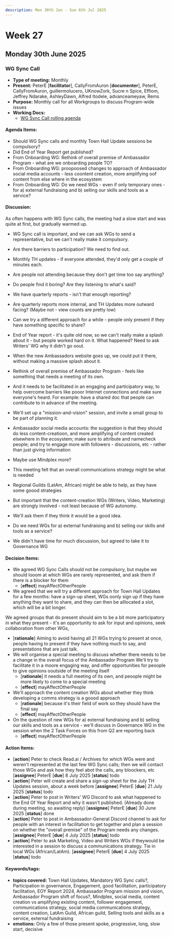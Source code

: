 ```yaml
---
description: Mon 30th Jun - Sun 6th Jul 2025
---
```


# Week 27

## Monday 30th June 2025

### WG Sync Call

- **Type of meeting:** Monthly
- **Present:** PeterE [**facilitator**], CallyFromAuron [**documenter**], PeterE, CallyFromAuron, guillermolucero, UKnowZork, Sucre n Spice, Effiom, Jeffrey Ndarake, AshleyDawn, Alfred Itodele, advanceameyaw, Rems
- **Purpose:** Monthly call for all Workgroups to discuss Program-wide issues
- **Working Docs:**
  - [WG Sync Call rolling agenda](https://docs.google.com/document/d/1Mdxr2DT9LOi_-7ZS7oIC69ilY67oGqReVhvOuNwUgYQ/edit?usp=sharing)

#### Agenda Items:
- Should WG Sync calls and monthly Town Hall Update sessions be compulsory?
- Did End of Year Report get published?
- From Onboarding WG: Rethink of overall premise of Ambassador Program - what are we onboarding people TO?
- From Onboarding WG: proopoosed changes to approach of Ambassador social media accounts - less coontent creation, more amplifying oof content from else where in the ecosystem
- From Onboarding WG:  Do we need WGs - even if only temporary ones - for a) external fundraising and b) selling our skills and tools as a service?

#### Discussion:
As often happens with WG Sync calls, the meeting had a slow start and was quite at first, but gradually warmed up.

- WG Sync call is important, and we can ask WGs to send a representative, but we can't really make it compulsory.
- Are there barriers to participation? We need to find out.

- Monthly TH updates - if everyone attended, they'd only get a couple of minutes each.
- Are people not attending because they don't get time too say anything?
- Do people find it boring? Are they listening to what's said?
- We have quarterly reports - isn't that enough reporting?
- Are quarterly reports more internal, and TH Updates more outward facing? (Maybe not - view counts are pretty low)
- Can we try a different approach for a while - people only present if they have something specific to share?

- End of Year report - it's quite old now, so we can't really make a splash about it - but people worked hard on it. What happened? Need to ask Writers' WG why it didn't go oout.
- When the new Ambassadors website goes up, we could put it there, without making a massive splash about it.

- Rethink of overall premise of Ambassador Program - feels like something that needs a meeting of its own. 
- And it needs to be facilitated in an engaging and participatory way, to help overcome barriers like pooor Internet connections and make sure everyone's heard.  For example: have a shared doc that people can contribute to in advance of the meeting.
- We'll set up a "mission-and-vision" session, and invite a small group to be part of planning it.


- Ambassador social media accounts: the suggestion is that they should do less content-creatioon, and more amplifying of content created elsewhere in the ecosystem; make sure to attribute and namecheck people; and try to engage more with followers - discussions, etc - rather than just giving information
- Maybe use Mindplex more? 
- This meeting felt that an overall communications strategy might be what is needed
- Regional Guilds (LatAm, African) might be able to help, as they have some goood strategies
- But important that the content-creation WGs (Writers, Video, Marketing) are strongly involved - not least because of WG autonomy.
- We'll ask them if they think it would be a good idea.

- Do we need WGs for a) external fundraising and b) selling our skills and tools as a service? 
- We didn't have time for much discussion, but agreed to take it to Governance WG 



#### Decision Items:
- We agreed WG Sync Calls should not be compulsory, but maybe we should looom at which WGs are rarely represented, and ask them if there is a blocker for them
  - [**effect**] mayAffectOtherPeople
- We agreed that we will try a different approach for Town Hall Updates for a few months: have a sign-up sheet, WGs oonly sign up if they have anything they want to share, and they can then be alllocated a slot, which will be a bit longer.

We agreed groups that do present should aim to be a bit more participatory in what they present - it's an opportunity to ask for input and opinions, seek collaboration from other WGs,
  - [**rationale**] Aiming to avoid having all 21 WGs trying to present at once, people having to present if they have nothing much to say, and presentations that are just talk.
- We will organise a special meeting to discuss whether there needs to be a change in the overall focus of the Ambassador Program
We'll try to facilitate it in a moore engaging way, and offer opportunities for peoople to give opinions ooutside of the meeting itself
  - [**rationale**] it needs a full meeting of its own, and peoople might be more likely to come to a special meeting
  - [**effect**] mayAffectOtherPeople
- We'll approach the content creation WGs about whether they think developing a comms strategy is a goood approach
  - [**rationale**] because it's their field of work so they should have the final say
  - [**effect**] mayAffectOtherPeople
- On the question of new WGs for a) external fundraising and b) selling our skills and tools as a service - we'll discuss in Governance WG in the session when the 2 Task Forces on this from Q2 are reporting back 
  - [**effect**] mayAffectOtherPeople

#### Action Items:
- [**action**] Peter to check Read.ai / Archives for which WGs were and weren't represented at the last few WG Sync calls; then we will contact those WGs and ask how they feel abot the calls, any bloockers, etc [**assignee**] PeterE [**due**] 8 July 2025 [**status**] todo
- [**action**] Peter will create and share a sign-up sheet for the July TH Updates session, about a week before [**assignee**] PeterE [**due**] 21 July 2025 [**status**] todo
- [**action**] Peter to post in Writers' WG Discord to ask what happened to the End Of Year Report and why it wasn't published. (Already done during meeting, so awaiting reply) [**assignee**] PeterE [**due**] 30 June 2025 [**status**] done
- [**action**] Peter to post in Ambassador-General Discord channel to ask for people with an interest in facilitation to get together and plan a session on whether the "overall premise" of the Program needs any changes. [**assignee**] PeterE [**due**] 4 July 2025 [**status**] todo
- [**action**] Peter to ask Marketing, Video and Writers WGs if theywould be interested in a session to discuss a communications strategy. Tie in local WGs (African/LatAm).
 [**assignee**] PeterE [**due**] 4 July 2025 [**status**] todo

#### Keywords/tags:
- **topics covered:** Town Hall Updates, Mandatory WG Sync calls?, Participation in governance, Engagement, good facilitation, participatory facilitation, EOY Report 2024, Ambassador Program mission and vision, Ambassador Program shift of focus?, Mindplex, social media, content creation vs amplifying existing content, follower engagement, communications strategy, social media communications strategy, content creation, LatAm Guild, African guild, Selling tools and skills as a service, external fundraising
- **emotions:** Only a few of those present spoke, progressive, long, slow start, decisive